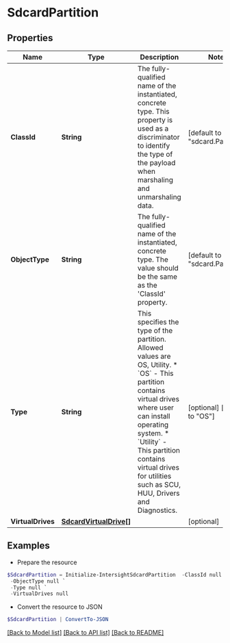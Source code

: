 # SdcardPartition
## Properties

Name | Type | Description | Notes
------------ | ------------- | ------------- | -------------
**ClassId** | **String** | The fully-qualified name of the instantiated, concrete type. This property is used as a discriminator to identify the type of the payload when marshaling and unmarshaling data. | [default to "sdcard.Partition"]
**ObjectType** | **String** | The fully-qualified name of the instantiated, concrete type. The value should be the same as the &#39;ClassId&#39; property. | [default to "sdcard.Partition"]
**Type** | **String** | This specifies the type of the partition. Allowed values are OS, Utility. * &#x60;OS&#x60; - This partition contains virtual drives where user can install operating system. * &#x60;Utility&#x60; - This partition contains virtual drives for utilities such as SCU, HUU, Drivers and Diagnostics. | [optional] [default to "OS"]
**VirtualDrives** | [**SdcardVirtualDrive[]**](SdcardVirtualDrive.md) |  | [optional] 

## Examples

- Prepare the resource
```powershell
$SdcardPartition = Initialize-IntersightSdcardPartition  -ClassId null `
 -ObjectType null `
 -Type null `
 -VirtualDrives null
```

- Convert the resource to JSON
```powershell
$SdcardPartition | ConvertTo-JSON
```

[[Back to Model list]](../README.md#documentation-for-models) [[Back to API list]](../README.md#documentation-for-api-endpoints) [[Back to README]](../README.md)

